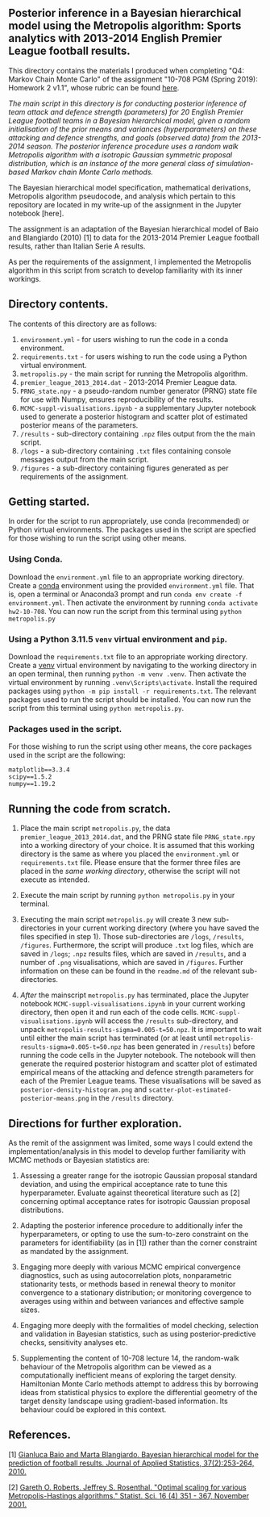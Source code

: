 ## Posterior inference in a Bayesian hierarchical model using the Metropolis algorithm: Sports analytics with 2013-2014 English Premier League football results.

This directory contains the materials I produced when completing "Q4: Markov Chain Monte Carlo" of the assignment "10-708 PGM (Spring 2019): Homework 2 v1.1", whose rubric can be found [here](https://github.com/cyber-rhythms/cmu-10-708-probabilistic-graphical-models-spring-2019/blob/master/homework-assignments/hw-2/hw-2-v1.1.pdf).

*The main script in this directory is for conducting posterior inference of team attack and defence strength (parameters) for 20 English Premier League football teams in a Bayesian hierarchical model, given a random initialisation of the prior means and variances (hyperparameters) on these attacking and defence strengths, and goals (observed data) from the 2013-2014 season. The posterior inference procedure uses a random walk Metropolis algorithm with a isotropic Gaussian symmetric proposal distribution, which is an instance of the more general class of simulation-based Markov chain Monte Carlo methods.*

The Bayesian hierarchical model specification, mathematical derivations, Metropolis algorithm pseudocode, and analysis which pertain to this repository are located in my write-up of the assignment in the Jupyter notebook [here].

The assignment is an adaptation of the Bayesian hierarchical model of Baio and Blangiardo (2010) [1] to data for the 2013-2014 Premier League football results, rather than Italian Serie A results.

As per the requirements of the assignment, I implemented the Metropolis algorithm in this script from scratch to develop familiarity with its inner workings.

## Directory contents.

The contents of this directory are as follows:

1. `environment.yml` - for users wishing to run the code in a conda environment.
2. `requirements.txt` - for users wishing to run the code using a Python virtual environment.
3. `metropolis.py` - the main script for running the Metropolis algorithm.
4. `premier_league_2013_2014.dat` - 2013-2014 Premier League data. 
5. `PRNG_state.npy` - a pseudo-random number generator (PRNG) state file for use with Numpy, ensures reproducibility of the results.
6. `MCMC-suppl-visualisations.ipynb` - a supplementary Jupyter notebook used to generate a posterior histogram and scatter plot of estimated posterior means of the parameters.
7. `/results` - sub-directory containing `.npz` files output from the the main script. 
8. `/logs` - a sub-directory containing `.txt` files containing console messages output from the main script.
9. `/figures` - a sub-directory containing figures generated as per requirements of the assignment.

## Getting started.

In order for the script to run appropriately, use conda (recommended) or Python virtual environments. The packages used in the script are specfied for those wishing to run the script using other means.

### Using Conda.

Download the `environment.yml` file to an appropriate working directory. Create a [conda](https://docs.conda.io/projects/conda/en/latest/user-guide/tasks/manage-environments.html#creating-an-environment-from-an-environment-yml-file) environment using the provided `environment.yml` file. That is, open a terminal or Anaconda3 prompt and run `conda env create -f environment.yml`. Then activate the environment by running `conda activate hw2-10-708`. You can now run the script from this terminal using `python metropolis.py`

### Using a Python 3.11.5 `venv` virtual environment and `pip`.

Download the `requirements.txt` file to an appropriate working directory. Create a [venv](https://packaging.python.org/en/latest/guides/installing-using-pip-and-virtual-environments/) virtual environment by navigating to the working directory in an open terminal, then running `python -m venv .venv`. Then activate the virtual environment by running `.venv\Scripts\activate`. Install the required packages using `python -m pip install -r requirements.txt`. The relevant packages used to run the script should be installed. You can now run the script from this terminal using `python metropolis.py`.

### Packages used in the script.

For those wishing to run the script using other means, the core packages used in the script are the following:

```
matplotlib==3.3.4
scipy==1.5.2 
numpy==1.19.2
```

## Running the code from scratch.

1.  Place the main script `metropolis.py`, the data `premier_league_2013_2014.dat`, and the PRNG state file `PRNG_state.npy` into a working directory of your choice. It is assumed that this working directory is the same as where you placed the `environment.yml` or `requirements.txt` file. Please ensure that the former three files are placed in the *same working directory*, otherwise the script will not execute as intended.

2. Execute the main script by running `python metropolis.py` in your terminal.

3. Executing the main script `metropolis.py` will create 3 new sub-directories in your current working directory (where you have saved the files specified in step 1). Those sub-directories are `/logs`, `/results`, `/figures`. Furthermore, the script will produce `.txt` log files, which are saved in `/logs`; `.npz` results files, which are saved in `/results`, and a number of `.png` visualisations, which are saved in `/figures`. Further information on these can be found in the `readme.md` of the relevant sub-directories.

5. *After* the mainscript `metropolis.py` has terminated, place the Jupyter notebook `MCMC-suppl-visualisations.ipynb` in your current working directory, then open it and run each of the code cells. `MCMC-suppl-visualisations.ipynb` will access the `/results` sub-directory, and unpack `metropolis-results-sigma=0.005-t=50.npz`. It is important to wait until either the main script has terminated (or at least until `metropolis-results-sigma=0.005-t=50.npz` has been generated in `/results`) before running the code cells in the Jupyter notebook. The notebook will then generate the required posterior histogram and scatter plot of estimated empirical means of the attacking and defence strength parameters for each of the Premier League teams. These visualisations will be saved as `posterior-density-histogram.png` and `scatter-plot-estimated-posterior-means.png` in the `/results` directory.

## Directions for further exploration.

As the remit of the assignment was limited, some ways I could extend the implementation/analysis in this model to develop further familiarity with MCMC methods or Bayesian statistics are:

1. Assessing a greater range for the isotropic Gaussian proposal standard deviation, and using the empirical acceptance rate to tune this hyperparameter. Evaluate against theoretical literature such as [2] concerning optimal acceptance rates for isotropic Gaussian proposal distributions.

2. Adapting the posterior inference procedure to additionally infer the hyperparameters, or opting to use the sum-to-zero constraint on the parameters for identifiability (as in [1]) rather than the corner constraint as mandated by the assignment.

3. Engaging more deeply with various MCMC empirical convergence diagnostics, such as using autocorrelation plots, nonparametric stationarity tests, or methods based in renewal theory to monitor convergence to a stationary distribution; or monitoring covergence to averages using within and between variances and effective sample sizes.

4. Engaging more deeply with the formalities of model checking, selection and validation in Bayesian statistics, such as using posterior-predictive checks, sensitivity analyses etc.

5. Supplementing the content of 10-708 lecture 14, the random-walk behaviour of the Metropolis algorithm can be viewed as a computationally inefficient means of exploring the target density. Hamiltonian Monte Carlo methods attempt to address this by borrowing ideas from statistical physics to explore the differential geometry of the target density landscape using gradient-based information. Its behaviour could be explored in this context.


## References.

[1] [Gianluca Baio and Marta Blangiardo. Bayesian hierarchical model for the prediction of football results. Journal of Applied Statistics, 37(2):253-264, 2010.](https://discovery.ucl.ac.uk/id/eprint/16040/1/16040.pdf)

[2] [Gareth O. Roberts. Jeffrey S. Rosenthal. "Optimal scaling for various Metropolis-Hastings algorithms." Statist. Sci. 16 (4) 351 - 367, November 2001.](https://projecteuclid.org/journals/statistical-science/volume-16/issue-4/Optimal-scaling-for-various-Metropolis-Hastings-algorithms/10.1214/ss/1015346320.full)



